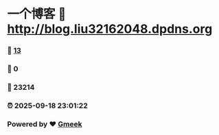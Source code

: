 # 一个博客 :link: http://blog.liu32162048.dpdns.org 
### :page_facing_up: [13](http://blog.liu32162048.dpdns.org/tag.html) 
### :speech_balloon: 0 
### :hibiscus: 23214 
### :alarm_clock: 2025-09-18 23:01:22 
### Powered by :heart: [Gmeek](https://github.com/Meekdai/Gmeek)
